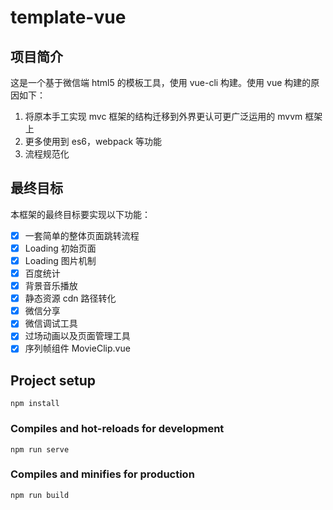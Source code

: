 # template-vue

## 项目简介

这是一个基于微信端 html5 的模板工具，使用 vue-cli 构建。使用 vue 构建的原因如下：

1. 将原本手工实现 mvc 框架的结构迁移到外界更认可更广泛运用的 mvvm 框架上
2. 更多使用到 es6，webpack 等功能
3. 流程规范化

## 最终目标

本框架的最终目标要实现以下功能：

-   [x] 一套简单的整体页面跳转流程
-   [x] Loading 初始页面
-   [x] Loading 图片机制
-   [x] 百度统计
-   [x] 背景音乐播放
-   [x] 静态资源 cdn 路径转化
-   [x] 微信分享
-   [x] 微信调试工具
-   [x] 过场动画以及页面管理工具
-   [x] 序列帧组件 MovieClip.vue

## Project setup

```
npm install
```

### Compiles and hot-reloads for development

```
npm run serve
```

### Compiles and minifies for production

```
npm run build
```
